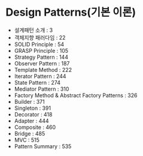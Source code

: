 # Design Patterns(기본 이론)
- 설계패턴 소개 : 3
- 객체지향 패러다임 : 22
- SOLID Principle : 54
- GRASP Principle : 105
- Strategy Pattern : 144
- Observer Pattern : 187
- Template Method : 222
- Iterator Pattern : 244
- State Pattern : 274
- Mediator Pattern : 310
- Factory Method & Abstract Factory Patterns : 326
- Builder : 371
- Singleton : 391
- Decorator : 418
- Adapter : 444
- Composite : 460
- Bridge : 485
- MVC : 515
- Pattern Summary : 535